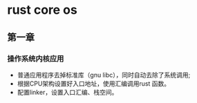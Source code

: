 # rust core os

## 第一章

### 操作系统内核应用

- 普通应用程序去掉标准库（gnu libc），同时自动去除了系统调用;
- 根据CPU架构设置好入口地址，使用汇编调用rust 函数。
- 配置linker，设置入口汇编、栈空间。
